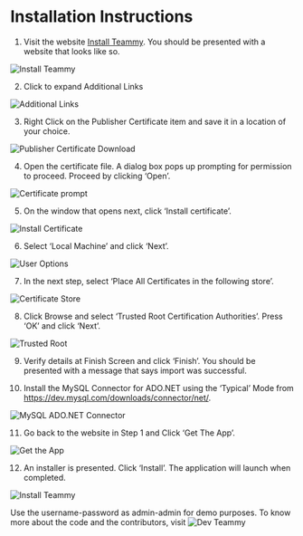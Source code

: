 # Installation Instructions
1. Visit the website [Install Teammy](https://red-ocean-03ac4f710.azurestaticapps.net/). You should be presented with a website that looks like so.

![Install Teammy](/images/Screenshot&#32;2021-04-11&#32;110933.png?raw=true)


2. Click to expand Additional Links

![Additional Links](/images/InkedScreenshot&#32;2021-04-11&#32;110933_LI.jpg?raw=true)

3. Right Click on the Publisher Certificate item and save it in a location of your choice.

![Publisher Certificate Download](/images/Screenshot&#32;2021-04-11&#32;111514.png?raw=true)

4. Open the certificate file. A dialog box pops up prompting for permission to proceed. Proceed by clicking ‘Open’.

![Certificate prompt](/images/Screenshot&#32;2021-04-11&#32;111817.png?raw=true)

5. On the window that opens next, click ‘Install certificate’.

![Install Certificate](/images/Screenshot&#32;2021-04-11&#32;111908.png?raw=true)

6. Select ‘Local Machine’ and click ‘Next’.

![User Options](/images/Screenshot&#32;2021-04-11&#32;112155.png?raw=true)

7. In the next step, select ‘Place All Certificates in the following store’.

![Certificate Store](/images/Screenshot&#32;2021-04-11&#32;112717.png?raw=true)

8. Click Browse and select ‘Trusted Root Certification Authorities’. Press ‘OK’ and click ‘Next’.

![Trusted Root](/images/Screenshot&#32;2021-04-11&#32;112847.png?raw=true)

9. Verify details at Finish Screen and click ‘Finish’. You should be presented with a message that says import was successful.

10. Install the MySQL Connector for ADO.NET using the ‘Typical’ Mode from https://dev.mysql.com/downloads/connector/net/.

![MySQL ADO.NET Connector](/images/Screenshot&#32;2021-04-11&#32;113849.png?raw=true)

11. Go back to the website in Step 1 and Click ‘Get The App’.

![Get the App](/images/Screenshot&#32;2021-04-11&#32;113243.png?raw=true)

12. An installer is presented. Click ‘Install’. The application will launch when completed.

![Install Teammy](/images/Screenshot&#32;2021-04-11&#32;114101.png?raw=true)
 
 Use the username-password as admin-admin for demo purposes.
 To know more about the code and the contributors, visit ![Dev Teammy](https://github.com/COMP231-001-Team-3/DevTeammy/)
